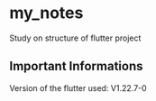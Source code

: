 # my_notes

Study on structure of flutter project

## Important Informations

 Version of the flutter used: V1.22.7-0